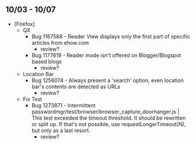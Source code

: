## 10/03 - 10/07 ##

* [Firefox]
  - QX
    - Bug 1167568 - Reader View displays only the first part of specific articles from ehow.com
      - review?
    - Bug 1177619 - Reader mode isn't offered on Blogger/Blogspot based blogs
      - review?
  - Location Bar
    - Bug 1256074 - Always present a 'search' option, even location bar's contents are detected as URLs
      - review?
  - Fix Test
    - Bug 1273871 - Intermittent passwordmgr/test/browser/browser_capture_doorhanger.js | This test exceeded the timeout threshold. It should be rewritten or split up. If that's not possible, use requestLongerTimeout(N), but only as a last resort.
      - review?
